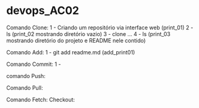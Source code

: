# devops_AC02

Comando Clone: 
1 - Criando um repositório via interface web (print_01) 
2 - ls (print_02 mostrando diretório vazio) 
3 - clone ... 
4 - ls (print_03 mostrando diretório do projeto e README nele contido)

Comando  Add: 
1 - git add readme.md (add_print01)

Comando Commit:
1 - 

comando Push:

Comando Pull:

Comando Fetch: Checkout: 



